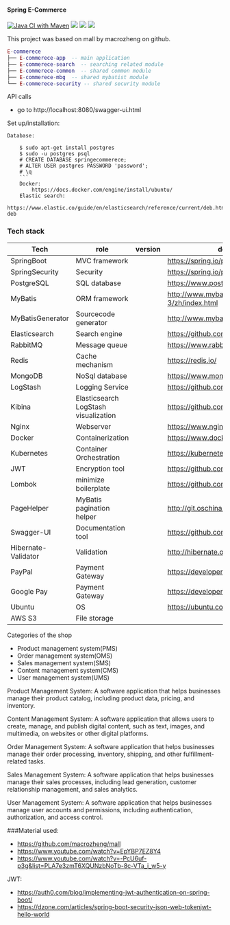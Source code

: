 #### Spring E-Commerce 

[![Java CI with Maven](https://github.com/JunChen22/E-commerce/actions/workflows/maven.yml/badge.svg)](https://github.com/JunChen22/E-commerce/actions/workflows/maven.yml) <a href="https://github.com/JunChen22/E-commerce-React"><img src="https://img.shields.io/badge/Frontend-React-green"></a> <a href="https://github.com/JunChen22/E-commerce-microservice"><img src="https://img.shields.io/badge/Miscroservice-version-green"></a> <a href="TBD"><img src="https://img.shields.io/badge/Demo-running-green"></a>

This project was based on mall by macrozheng on github.

``` lua
E-commerece 
├── E-commerece-app  -- main application
├── E-commerece-search  -- searching related module
├── E-commerece-common  -- shared common module
├── E-commerece-mbg  -- shared mybatist module
└── E-commerece-security -- shared security module
```

API calls
 - go to http://localhost:8080/swagger-ui.html


Set up/installation:


	Database:

		$ sudo apt-get install postgres
     	$ sudo -u postgres psql
     	# CREATE DATABASE springecommerece;
        # ALTER USER postgres PASSWORD 'password';
        # \q
    	```
    	Docker:
            https://docs.docker.com/engine/install/ubuntu/
    	Elastic search:
            https://www.elastic.co/guide/en/elasticsearch/reference/current/deb.html#install-deb



### Tech stack 
| Tech                | role                                 | version  | documentation                                  |
|---------------------|--------------------------------------|----------|------------------------------------------------|
| SpringBoot          | MVC framework                        |          | https://spring.io/projects/spring-boot         |
| SpringSecurity      | Security                             |          | https://spring.io/projects/spring-security     |
| PostgreSQL          | SQL database                         |          | https://www.postgresql.org/                    |
| MyBatis             | ORM framework                        |          | http://www.mybatis.org/mybatis-3/zh/index.html |
| MyBatisGenerator    | Sourcecode generator                 |          | http://www.mybatis.org/generator/index.html    |
| Elasticsearch       | Search engine                        |          | https://github.com/elastic/elasticsearch       |
| RabbitMQ            | Message queue                        |          | https://www.rabbitmq.com/                      |
| Redis               | Cache mechanism                      |          | https://redis.io/                              |
| MongoDB             | NoSql database                       |          | https://www.mongodb.com                        |
| LogStash            | Logging Service                      |          | https://github.com/elastic/logstash            |
| Kibina              | Elasticsearch LogStash visualization |          | https://github.com/elastic/kibana              |
| Nginx               | Webserver                            |          | https://www.nginx.com/                         |
| Docker              | Containerization                     |          | https://www.docker.com                         |
| Kubernetes          | Container Orchestration              |          | https://kubernetes.io/                         |
| JWT                 | Encryption tool                      |          | https://github.com/jwtk/jjwt                   |
| Lombok              | minimize boilerplate                 |          | https://github.com/rzwitserloot/lombok         |
| PageHelper          | MyBatis pagination helper            |          | http://git.oschina.net/free/Mybatis_PageHelper |
| Swagger-UI          | Documentation tool                   |          | https://github.com/swagger-api/swagger-ui      |
| Hibernate-Validator | Validation                           |          | http://hibernate.org/validator                 |
| PayPal              | Payment Gateway                      |          | https://developer.paypal.com/home              |
| Google Pay          | Payment Gateway                      |          | https://developers.google.com/pay/api          |
| Ubuntu              | OS                                   |          | https://ubuntu.com/                            |
| AWS S3              | File storage                         |          |                                                |



Categories of the shop

- Product management system(PMS)
- Order management system(OMS)
- Sales management system(SMS)
- Content management system(CMS)
- User management system(UMS)

Product Management System: A software application that helps businesses manage their product catalog, including product data, pricing, and inventory.

Content Management System: A software application that allows users to create, manage, and publish digital content, such as text, images, and multimedia, on websites or other digital platforms.

Order Management System: A software application that helps businesses manage their order processing, inventory, shipping, and other fulfillment-related tasks.

Sales Management System: A software application that helps businesses manage their sales processes, including lead generation, customer relationship management, and sales analytics.

User Management System: A software application that helps businesses manage user accounts and permissions, including authentication, authorization, and access control.








###Material used:
- https://github.com/macrozheng/mall
- https://www.youtube.com/watch?v=EpYBP7EZ8Y4
- https://www.youtube.com/watch?v=-PcU6uf-p3g&list=PLA7e3zmT6XQUNzbNoTb-8c-VTa_i_w5-y


JWT:
- https://auth0.com/blog/implementing-jwt-authentication-on-spring-boot/
- https://dzone.com/articles/spring-boot-security-json-web-tokenjwt-hello-world

